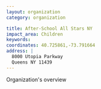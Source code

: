 ```yaml
---
layout: organization
category: organization

title: After-School All Stars NY
impact_area: Children
keywords: 
coordinates: 40.725861,-73.791664
address: |
  8000 Utopia Parkway
  Queens NY 11439
---
```

Organization's overview
